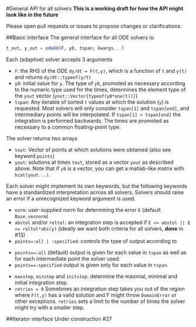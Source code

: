 #General API for all solvers
**This is a working draft for how the API might look like in the future**

Please open pull requests or issues to propose changes or clarifications.

##Basic interface
The general interface for all ODE solvers is:

```julia
t_out, y_out = odeXX(F, y0, tspan; kwargs...)
```

Each (adaptive) solver accepts 3 arguments

- `F`: the RHS of the ODE `dy/dt = F(t,y)`, which is a function of `t` and `y(t)` and returns `dy/dt::typeof(y/t)`
- `y0`: initial value for `y`. The type of `y0`, promoted as necessary according to the numeric type used for the times, determines the element type of the `yout` vector (`yout::Vector{typeof(y0*one(t))}`)
- `tspan`: Any iterable of sorted `t` values at which the solution (`y`) is requested. Most solvers will only consider `tspan[1]` and `tspan[end]`, and intermediary points will be interpolated. If `tspan[1] > tspan[end]` the integration is performed backwards.   The times are promoted as necessary to a common floating-point type.

The solver returns two arrays

- `tout`: Vector of points at which solutions were obtained (also see keyword `points`)
- `yout`: solutions at times `tout`, stored as a vector `yout` as described above. Note that if `y0` is a vector, you can get a matlab-like matrix with `hcat(yout...)`.

Each solver might implement its own keywords, but the following keywords have a standardized interpretation across all solvers. Solvers should raise an error if a unrecognized keyword argument is used.

- `norm`: user-supplied norm for determining the error `E` (default `Base.vecnorm`)
- `abstol` and/or `reltol`: an integration step is accepted if `E <= abstol || E <= reltol*abs(y)` (ideally we want both criteria for all solvers, **done** in #13)
- `points=:all | :specified`: controls the type of output according to
 * `points==:all` (default) output is given for each value in `tspan` as well as for each intermediate point the solver used. 
 * `points==:specified` output is given only for each value in `tspan`.
- `maxstep`, `minstep` and `initstep`: determine the maximal, minimal and initial integration step.
- `retries = 0` Sometimes an integration step takes you out of the region where `F(t,y)` has a valid solution and F might throw `DomainError` or other exceptions. `retries` sets a limit to the number of times the solver might try with a smaller step. 

##Iterator interface
Under construction #27
